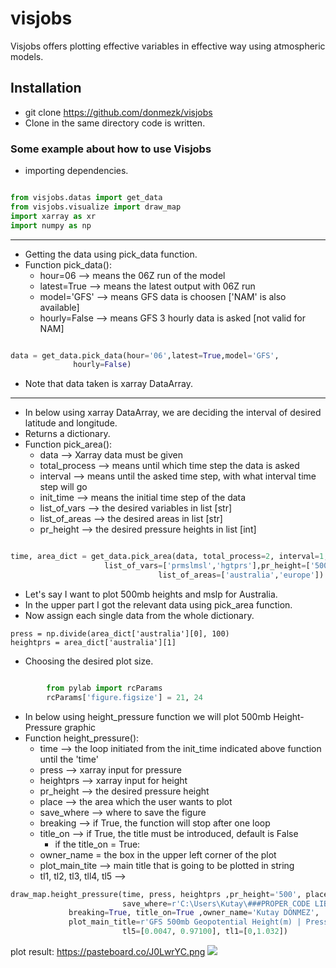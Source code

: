 # visjobs

Visjobs offers plotting effective variables in effective way using atmospheric models.

## Installation

- git clone https://github.com/donmezk/visjobs
- Clone in the same directory code is written.

### Some example about how to use Visjobs


- importing dependencies.
```python

from visjobs.datas import get_data
from visjobs.visualize import draw_map
import xarray as xr
import numpy as np

```
------------


+ Getting the data using pick_data function.
+ Function pick_data():
    * hour=06      --> means the 06Z run of the model 
    * latest=True  --> means the latest output with 06Z run
    * model='GFS'  --> means GFS data is choosen ['NAM' is also available]
    * hourly=False --> means GFS 3 hourly data is asked [not valid for NAM]

```python

data = get_data.pick_data(hour='06',latest=True,model='GFS',
			  hourly=False)
```
+ Note that data taken is xarray DataArray.

------------


+ In below using xarray DataArray,  we are deciding the interval of desired latitude and longitude.
+ Returns a dictionary.
+ Function pick_area():
    * data          --> Xarray data must be given
    * total_process --> means until which time step the data is asked
    * interval      --> means until the asked time step, with what interval time step will go
    * init_time     --> means the initial time step of the data
    * list_of_vars  --> the desired variables in list [str]
    * list_of_areas --> the desired areas in list [str]
    * pr_height     --> the desired pressure heights in list [int]
    
```python

time, area_dict = get_data.pick_area(data, total_process=2, interval=1, init_time=0, 
				     list_of_vars=['prmslmsl','hgtprs'],pr_height=['500'],
                          	     list_of_areas=['australia','europe'])
```

+ Let's say I want to plot 500mb heights and mslp for Australia.
+ In the upper part I got the relevant data using pick_area function.
+ Now assign each single data from the whole dictionary.
```
press = np.divide(area_dict['australia'][0], 100)
heightprs = area_dict['australia'][1]
```

- Choosing the desired plot size.

```python

		from pylab import rcParams
		rcParams['figure.figsize'] = 21, 24
```

+ In below using height_pressure function we will plot 500mb Height-Pressure graphic
+ Function height_pressure():
    * time --> the loop initiated from the init_time indicated above function until the 'time'
    * press --> xarray input for pressure
    * heightprs --> xarray input for height
    * pr_height --> the desired pressure height
    * place     --> the area which the user wants to plot
    * save_where --> where to save the figure
    * breaking   --> if True, the function will stop after one loop
    * title_on   --> if True, the title must be introduced, default is False
        * if the title_on = True:
	* owner_name = the box in the upper left corner of the plot
	* plot_main_tite --> main title that is going to be plotted in string
	* tl1, tl2, tl3, tll4, tl5 --> 

```python
draw_map.height_pressure(time, press, heightprs ,pr_height='500', place='australia',
                         save_where=r'C:\Users\Kutay\###PROPER CODE LIBRARY###\Pictures\height_prs{}.png',
			 breaking=True, title_on=True ,owner_name='Kutay DÖNMEZ',
			 plot_main_title=r'GFS 500mb Geopotential Height(m) | Presssure(mb)',
                         tl5=[0.0047, 0.97100], tl1=[0,1.032])
```
plot result:
https://pasteboard.co/J0LwrYC.png
![]('https://pasteboard.co/J0LwrYC.png')
